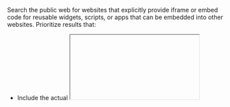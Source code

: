 Search the public web for websites that explicitly provide iframe or embed code for reusable widgets, scripts, or apps that can be embedded into other websites. 
Prioritize results that:
- Include the actual <iframe> or <script> embed code in their documentation or public page.
- Offer free or publicly accessible embedding without authentication.
- Provide interactive or data-rich content useful for an engineering dashboard, such as:
  * Maps, charts, diagrams, status boards
  * Real-time data feeds (weather, traffic, finance, IoT)
  * Monitoring dashboards or visualizations
  * Code playgrounds, sandboxes, or demos
  * Multimedia players (video, audio, 3D models)
  * Forms, calendars, calculators
- Support modern web technologies (webcomponents, shadow DOM, virtual DOM) or lightweight scripts.
- Allow embedding via <iframe> from external domains (no X-Frame-Options: DENY/SAMEORIGIN).

Return results in a structured JSON array with the following fields:
[
  {
    "name": "Provider name",
    "url": "Direct link to the page with embed code",
    "embedType": "iframe | script | webcomponent",
    "category": "map | chart | video | form | etc.",
    "exampleEmbed": "Full example of the working embed code",
    "notes": "Any licensing, attribution, or integration requirements"
  }
]
Focus on high-quality, actively maintained sources. Include at least 30 entries if possible.
Search seed keywords: 
site:*.com "embed code" OR "iframe embed" free widget maps video audio chart form game generator webcomponent embed virtual DOM iframe embeddable widget script reusable custom element shadow DOM
